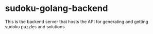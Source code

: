 # sudoku-golang-backend
This is the backend server that hosts the API for generating and getting sudoku puzzles and solutions
